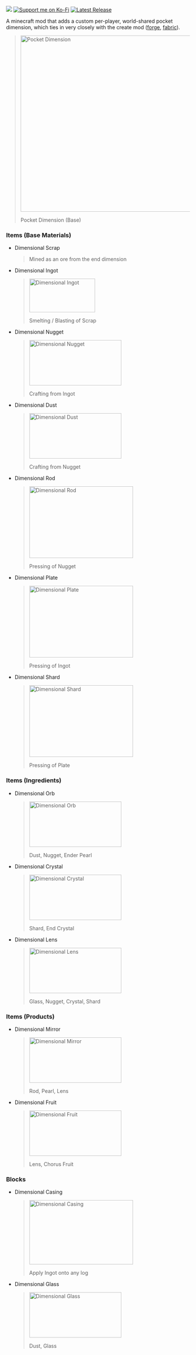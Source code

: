![](https://github.com/user-attachments/assets/66265f22-03c7-40e0-a3b1-d0bcad0e2e89)
[![Support me on Ko-Fi](https://img.shields.io/badge/croakandroll---?style=for-the-badge&logo=ko-fi&logoColor=white&label=Support%20me%20on%20Ko-Fi&labelColor=72a4f2&color=72a4f2)](https://ko-fi.com/croakandroll) [![Latest Release](https://img.shields.io/github/v/release/meeplabsdev/connectorlib-mod?style=for-the-badge&logo=github&logoColor=black&label=Latest%20Release&labelColor=72f2ae&color=72f2ae)](https://github.com/meeplabsdev/connectorlib-mod/releases/latest)

A minecraft mod that adds a custom per-player, world-shared pocket dimension, which ties in very closely with the create mod ([forge](https://modrinth.com/mod/create), [fabric](https://modrinth.com/mod/create-fabric)).
> <img width="856" height="482" alt="Pocket Dimension" src="https://github.com/user-attachments/assets/f5efdb67-fc30-4d08-bf2c-a7734fc5c6ab" />
>
> Pocket Dimension (Base)

### Items (Base Materials)
- Dimensional Scrap
  > Mined as an ore from the end dimension
  
- Dimensional Ingot
  > <img width="180" height="92" alt="Dimensional Ingot" src="https://github.com/user-attachments/assets/50a2b73e-ce9f-4e3d-a167-e1a2670f81ee" />
  >
  > Smelting / Blasting of Scrap
  
- Dimensional Nugget
  > <img width="252" height="124" alt="Dimensional Nugget" src="https://github.com/user-attachments/assets/45fc9628-737a-4cdd-8ad0-1f2a0ae19c49" />
  >
  > Crafting from Ingot
  
- Dimensional Dust
  > <img width="252" height="124" alt="Dimensional Dust" src="https://github.com/user-attachments/assets/caaeb082-6a0e-4d61-9266-f999cd672c27" />
  >
  > Crafting from Nugget

- Dimensional Rod
  > <img width="284" height="196" alt="Dimensional Rod" src="https://github.com/user-attachments/assets/37ba4d77-1f3c-4b74-ae6a-1ad8649d5891" />
  >
  > Pressing of Nugget

- Dimensional Plate
  > <img width="284" height="196" alt="Dimensional Plate" src="https://github.com/user-attachments/assets/0e903a98-4052-47e7-9316-05496e60d837" />
  >
  > Pressing of Ingot

- Dimensional Shard
  > <img width="284" height="196" alt="Dimensional Shard" src="https://github.com/user-attachments/assets/ba6454f7-79d4-4e4b-8554-fab44d8782c3" />
  >
  > Pressing of Plate

### Items (Ingredients)
- Dimensional Orb
  > <img width="252" height="124" alt="Dimensional Orb" src="https://github.com/user-attachments/assets/0ebdfffd-76a2-47f4-ab6a-ff48d75d32e5" />
  >
  > Dust, Nugget, Ender Pearl

- Dimensional Crystal
  > <img width="252" height="124" alt="Dimensional Crystal" src="https://github.com/user-attachments/assets/759eb8bf-7741-4f5d-be94-e3209c98622f" />
  >
  > Shard, End Crystal

- Dimensional Lens
  > <img width="252" height="124" alt="Dimensional Lens" src="https://github.com/user-attachments/assets/ecb35e90-e83e-473b-86be-c7271d204b9c" />
  >
  > Glass, Nugget, Crystal, Shard

### Items (Products)
- Dimensional Mirror
  > <img width="252" height="124" alt="Dimensional Mirror" src="https://github.com/user-attachments/assets/5e2416fc-2cd5-46e2-875c-17d086aece1d" />
  >
  > Rod, Pearl, Lens

- Dimensional Fruit
  > <img width="252" height="124" alt="Dimensional Fruit" src="https://github.com/user-attachments/assets/08d9b969-7797-4300-b48c-ace27dd58b38" />
  >
  > Lens, Chorus Fruit


### Blocks
- Dimensional Casing
  > <img width="284" height="176" alt="Dimensional Casing" src="https://github.com/user-attachments/assets/df600760-131e-49a8-8cf0-01663e4ee4ae" />
  >
  > Apply Ingot onto any log

- Dimensional Glass
  > <img width="252" height="124" alt="Dimensional Glass" src="https://github.com/user-attachments/assets/df1012dd-7b3c-4cd8-8f2f-3d70fc971b04" />
  >
  > Dust, Glass
